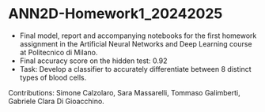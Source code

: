 # ANN2D-Homework1_20242025
- Final model, report and accompanying notebooks for the first homework assignment in the Artificial Neural Networks and Deep Learning course at Politecnico di Milano.
- Final accuracy score on the hidden test: 0.92
- Task: Develop a classifier to accurately differentiate between 8 distinct types of blood cells.

Contributions:
Simone Calzolaro,
Sara Massarelli,
Tommaso Galimberti,
Gabriele Clara Di Gioacchino.
